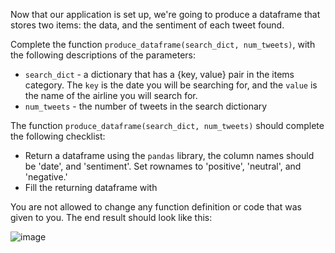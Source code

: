
<!--title={Producing Dataframes}--> 

Now that our application is set up, we're going to produce a dataframe that stores two items: the data, and the sentiment of each tweet found. 



Complete the function `produce_dataframe(search_dict, num_tweets)`,  with the following descriptions of the parameters: 

* `search_dict` - a dictionary that has a {key, value} pair in the items category. The `key` is the date you will be searching for, and the `value` is the name of the airline you will search for. 
* `num_tweets` - the number of tweets in the search dictionary



The function `produce_dataframe(search_dict, num_tweets)` should complete the following checklist: 

* Return a dataframe using the `pandas` library, the column names should be 'date', and 'sentiment'. Set rownames to 'positive', 'neutral', and 'negative.'
* Fill the returning dataframe with 



You are not allowed to change any function definition or code that was given to you. The end result should look like this:  

![image]() 

